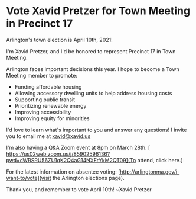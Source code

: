 # Vote Xavid Pretzer for Town Meeting in Precinct 17

Arlington's town election is April 10th, 2021!

I'm Xavid Pretzer, and I'd be honored to represent Precinct 17 in Town Meeting.

Arlington faces important decisions this year. I hope to become a Town Meeting member to promote:
* Funding affordable housing
* Allowing accessory dwelling units to help address housing costs
* Supporting public transit
* Prioritizing renewable energy
* Improving accessibility
* Improving equity for minorities

I'd love to learn what's important to you and answer any questions! I invite you to email me at xavid@xavid.us

I'm also having a Q&A Zoom event at 8pm on March 28th. [
 https://us02web.zoom.us/j/85902596136?pwd=cWRSRU56ZU1qK2Q4aG14NXFrYkM2QT09](To attend, click here.)

For the latest information on absentee voting: [http://arlingtonma.gov/i-want-to/vote](visit the Arlington elections page).

Thank you, and remember to vote April 10th!
~Xavid Pretzer
